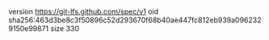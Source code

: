 version https://git-lfs.github.com/spec/v1
oid sha256:463d3be8c3f50896c52d293670f68b40ae447fc812eb939a0962329150e99871
size 330
